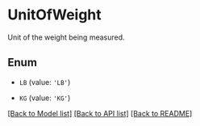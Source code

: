 # UnitOfWeight

Unit of the weight being measured.

## Enum

* `LB` (value: `'LB'`)

* `KG` (value: `'KG'`)

[[Back to Model list]](../README.md#documentation-for-models) [[Back to API list]](../README.md#documentation-for-api-endpoints) [[Back to README]](../README.md)


